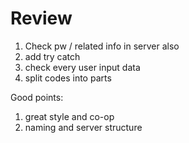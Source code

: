 # Review

1. Check pw / related info in server also
2. add try catch
3. check every user input data
4. split codes into parts

Good points:

1. great style and co-op
2. naming and server structure
